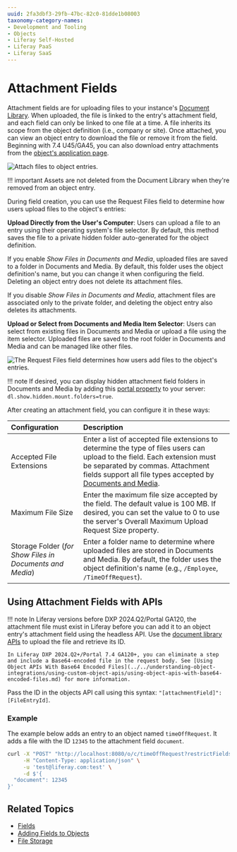 ```yaml
---
uuid: 2fa3dbf3-29fb-47bc-82c0-81dde1b08003
taxonomy-category-names:
- Development and Tooling
- Objects
- Liferay Self-Hosted
- Liferay PaaS
- Liferay SaaS
---
```

# Attachment Fields

Attachment fields are for uploading files to your instance's [Document Library](../../../../system-administration/file-storage.md). When uploaded, the file is linked to the entry's attachment field, and each field can only be linked to one file at a time. A file inherits its scope from the object definition (i.e., company or site). Once attached, you can view an object entry to download the file or remove it from the field. Beginning with 7.4 U45/GA45, you can also download entry attachments from the [object's application page](../views/designing-object-views.md).

![Attach files to object entries.](./attachment-fields/images/01.png)

!!! important
    Assets are not deleted from the Document Library when they're removed from an object entry.

During field creation, you can use the Request Files field to determine how users upload files to the object's entries:

**Upload Directly from the User's Computer**: Users can upload a file to an entry using their operating system's file selector. By default, this method saves the file to a private hidden folder auto-generated for the object definition.

If you enable *Show Files in Documents and Media*, uploaded files are saved to a folder in Documents and Media. By default, this folder uses the object definition's name, but you can change it when configuring the field. Deleting an object entry does not delete its attachment files.

If you disable *Show Files in Documents and Media*, attachment files are associated only to the private folder, and deleting the object entry also deletes its attachments.

**Upload or Select from Documents and Media Item Selector**: Users can select from existing files in Documents and Media or upload a file using the item selector. Uploaded files are saved to the root folder in Documents and Media and can be managed like other files.

![The Request Files field determines how users add files to the object's entries.](./attachment-fields/images/02.png)

!!! note
    If desired, you can display hidden attachment field folders in Documents and Media by adding this [portal property](../../../../installation-and-upgrades/reference/portal-properties.md) to your server: `dl.show.hidden.mount.folders=true`. 

After creating an attachment field, you can configure it in these ways:

| Configuration | Description |
| :--- | :--- |
| Accepted File Extensions | Enter a list of accepted file extensions to determine the type of files users can upload to the field. Each extension must be separated by commas. Attachment fields support all file types accepted by [Documents and Media](../../../../content-authoring-and-management/documents-and-media.md). |
| Maximum File Size | Enter the maximum file size accepted by the field. The default value is 100 MB. If desired, you can set the value to 0 to use the server's Overall Maximum Upload Request Size property. |
| Storage Folder (*for Show Files in Documents and Media*) | Enter a folder name to determine where uploaded files are stored in Documents and Media. By default, the folder uses the object definition's name (e.g., `/Employee`, `/TimeOffRequest`). |

## Using Attachment Fields with APIs

!!! note 
    In Liferay versions before DXP 2024.Q2/Portal GA120, the attachment file must exist in Liferay before you can add it to an object entry's attachment field using the headless API. Use the [document library APIs](../../../../content-authoring-and-management/documents-and-media/developer-guide/document-api-basics.md) to upload the file and retrieve its ID.

    In Liferay DXP 2024.Q2+/Portal 7.4 GA120+, you can eliminate a step and include a Base64-encoded file in the request body. See [Using Object APIs With Base64 Encoded Files](../../understanding-object-integrations/using-custom-object-apis/using-object-apis-with-base64-encoded-files.md) for more information.

Pass the ID in the objects API call using this syntax: `"[attachmentField]": [FileEntryId]`.

### Example

The example below adds an entry to an object named `timeOffRequest`. It adds a file with the ID `12345` to the attachment field `document`.

```bash
curl -X "POST" "http://localhost:8080/o/c/timeOffRequest?restrictFields=actions" \
     -H "Content-Type: application/json" \
     -u 'test@liferay.com:test' \
     -d $'{
  "document": 12345
}'
```

## Related Topics

* [Fields](../fields.md)
* [Adding Fields to Objects](./adding-fields-to-objects.md)
* [File Storage](../../../../system-administration/file-storage.md)

